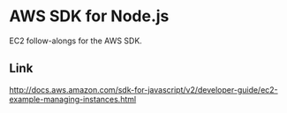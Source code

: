 # AWS SDK for Node.js

[summary]::
EC2 follow-alongs for the AWS SDK.

## Link

http://docs.aws.amazon.com/sdk-for-javascript/v2/developer-guide/ec2-example-managing-instances.html
